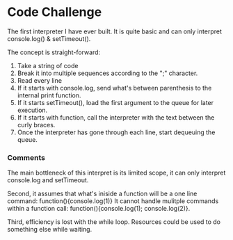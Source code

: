# Code Challenge

The first interpreter I have ever built. It is quite basic and can only interpret console.log() & setTimeout().

The concept is straight-forward:
1. Take a string of code
2. Break it into multiple sequences according to the ";" character.
3. Read every line
4. If it starts with console.log, send what's between parenthesis to the internal print function.
5. If it starts setTimeout(), load the first argument to the queue for later execution.
6. If it starts with function, call the interpreter with the text between the curly braces.
7. Once the interpreter has gone through each line, start dequeuing the queue.

### Comments

The main bottleneck of this interpret is its limited scope, it can only interpret console.log and setTimeout.

Second, it assumes that what's iniside a function will be a one line command: function(){console.log(1)} It cannot handle mulitple commands within a function call: function(){console.log(1); console.log(2)}.

Third, efficiency is lost with the while loop. Resources could be used to do something else while waiting.
